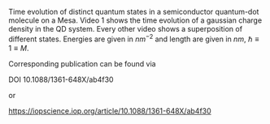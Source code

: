Time evolution of distinct quantum states in a semiconductor quantum-dot molecule on a Mesa. Video 1 shows the time evolution of a gaussian charge density in the QD system.
Every other video shows a superposition of different states. Energies are given in $nm^{-2}$ and length are given in $nm$, $\hbar\equiv 1 \equiv M$.

Corresponding publication can be found via 

DOI 10.1088/1361-648X/ab4f30

or

https://iopscience.iop.org/article/10.1088/1361-648X/ab4f30

